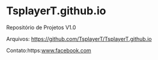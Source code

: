 # TsplayerT.github.io
 Repositório de Projetos V1.0
  
  
  
 Arquivos:  https://github.com/TsplayerT/TsplayerT.github.io
 
 Contato:https:www.facebook.com
 
